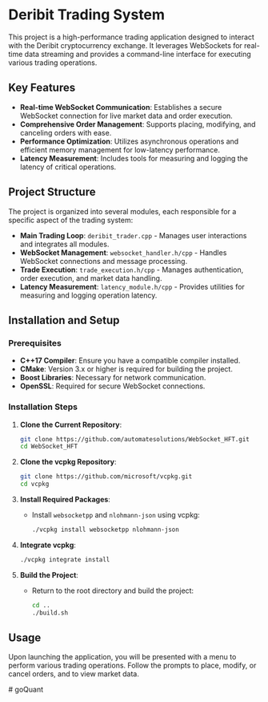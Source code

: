 # Deribit Trading System

This project is a high-performance trading application designed to interact with the Deribit cryptocurrency exchange. It leverages WebSockets for real-time data streaming and provides a command-line interface for executing various trading operations.

## Key Features

- **Real-time WebSocket Communication**: Establishes a secure WebSocket connection for live market data and order execution.
- **Comprehensive Order Management**: Supports placing, modifying, and canceling orders with ease.
- **Performance Optimization**: Utilizes asynchronous operations and efficient memory management for low-latency performance.
- **Latency Measurement**: Includes tools for measuring and logging the latency of critical operations.

## Project Structure

The project is organized into several modules, each responsible for a specific aspect of the trading system:

- **Main Trading Loop**: `deribit_trader.cpp` - Manages user interactions and integrates all modules.
- **WebSocket Management**: `websocket_handler.h/cpp` - Handles WebSocket connections and message processing.
- **Trade Execution**: `trade_execution.h/cpp` - Manages authentication, order execution, and market data handling.
- **Latency Measurement**: `latency_module.h/cpp` - Provides utilities for measuring and logging operation latency.

## Installation and Setup

### Prerequisites

- **C++17 Compiler**: Ensure you have a compatible compiler installed.
- **CMake**: Version 3.x or higher is required for building the project.
- **Boost Libraries**: Necessary for network communication.
- **OpenSSL**: Required for secure WebSocket connections.

### Installation Steps

1. **Clone the Current Repository**:
   ```bash
   git clone https://github.com/automatesolutions/WebSocket_HFT.git
   cd WebSocket_HFT
   ```

2. **Clone the vcpkg Repository**:
   ```bash
   git clone https://github.com/microsoft/vcpkg.git
   cd vcpkg
   ```

3. **Install Required Packages**:
   - Install `websocketpp` and `nlohmann-json` using vcpkg:
     ```bash
     ./vcpkg install websocketpp nlohmann-json
     ```

4. **Integrate vcpkg**:
   ```bash
   ./vcpkg integrate install
   ```

5. **Build the Project**:
   - Return to the root directory and build the project:
     ```bash
     cd ..
     ./build.sh
     ```

## Usage

Upon launching the application, you will be presented with a menu to perform various trading operations. Follow the prompts to place, modify, or cancel orders, and to view market data.










#   g o Q u a n t  
 